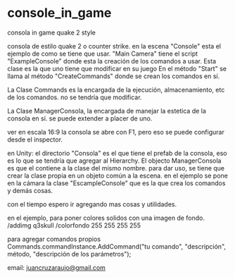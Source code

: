 # console_in_game
consola in game quake 2 style

consola de estilo quake 2 o counter strike.
en la escena "Console" esta el ejemplo de como se tiene que usar. "Main Camera" tiene el script "ExampleConsole" donde esta la creación de los comandos a usar.
Esta clase es la que uno tiene que modificar en su juego
En el método "Start" se llama al método "CreateCommands" donde se crean los comandos en sí.

La Clase Commands es la encargada de la ejecución, almacenamiento, etc de los comandos.
no se tendría que modificar.

La Clase ManagerConsola, la encargada de manejar la estetica de la consola en sí.
se puede extender a placer de uno.

ver en escala 16:9
la consola se abre con F1, pero eso se puede configurar desde el inspector.

en Unity:
el directorio "Consola" es el que tiene el prefab de la consola, eso es lo que se tendría que agregar
al Hierarchy.
El objecto ManagerConsola es que el contiene a la clase del mismo nombre.
para dar uso, se tiene que crear la clase propia en un objeto común a la escena.
en el ejemplo se pone en la cámara la clase "EscampleConsole" que es la que crea los comandos y demás cosas.

con el tiempo espero ir agregando mas cosas y utilidades.

en el ejemplo, para poner colores solidos con una imagen de fondo.
/addimg q3skull
/colorfondo 255 255 255 255

para agregar comandos propios
Commands.commandInstance.AddCommand("tu comando", "descripción", método, "descripción de los parámetros");


email: juancruzaraujo@gmail.com








